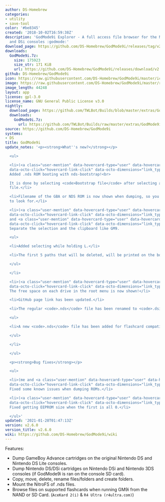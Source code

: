```yaml
---
author: DS-Homebrew
categories:
- utility
- save-tool
color: '#be8345'
created: '2018-10-02T16:59:38Z'
description: 'GodMode9i Explorer - A full access file browser for the Nintendo DS
  and DSi consoles :godmode:'
download_page: https://github.com/DS-Homebrew/GodMode9i/releases/tag/v2.6.0
downloads:
  GodMode9i.7z:
    size: 175923
    size_str: 171 KiB
    url: https://github.com/DS-Homebrew/GodMode9i/releases/download/v2.6.0/GodMode9i.7z
github: DS-Homebrew/GodMode9i
icon: https://raw.githubusercontent.com/DS-Homebrew/GodMode9i/master/icon.bmp
image: https://raw.githubusercontent.com/DS-Homebrew/GodMode9i/master/resources/logo2.png
image_length: 44248
layout: app
license: gpl-3.0
license_name: GNU General Public License v3.0
nightly:
  download_page: https://github.com/TWLBot/Builds/blob/master/extras/GodMode9i.7z
  downloads:
    GodMode9i.7z:
      url: https://github.com/TWLBot/Builds/raw/master/extras/GodMode9i.7z
source: https://github.com/DS-Homebrew/GodMode9i
systems:
- DS
title: GodMode9i
update_notes: '<p><strong>What''s new?</strong></p>

  <ul>

  <li>(<a class="user-mention" data-hovercard-type="user" data-hovercard-url="/users/unresolvedsymbol/hovercard"
  data-octo-click="hovercard-link-click" data-octo-dimensions="link_type:self" href="https://github.com/unresolvedsymbol">@unresolvedsymbol</a>)
  Added .nds ROM booting with nds-bootstrap!<br>

  It is done by selecting <code>Bootstrap file</code> after selecting a <code>.nds</code>
  file.</li>

  <li>Filename of the GBA or NDS ROM is now shown when dumping, so you''ll know what
  to look for.</li>

  <li>(<a class="user-mention" data-hovercard-type="user" data-hovercard-url="/users/unresolvedsymbol/hovercard"
  data-octo-click="hovercard-link-click" data-octo-dimensions="link_type:self" href="https://github.com/unresolvedsymbol">@unresolvedsymbol</a>
  and <a class="user-mention" data-hovercard-type="user" data-hovercard-url="/users/Epicpkmn11/hovercard"
  data-octo-click="hovercard-link-click" data-octo-dimensions="link_type:self" href="https://github.com/Epicpkmn11">@Epicpkmn11</a>)
  Separate the selection and the clipboard like GM9.

  <ul>

  <li>Added selecting while holding L.</li>

  <li>The first 5 paths that will be deleted, will be printed on the bottom screen.</li>

  </ul>

  </li>

  <li>(<a class="user-mention" data-hovercard-type="user" data-hovercard-url="/users/urmum-69/hovercard"
  data-octo-click="hovercard-link-click" data-octo-dimensions="link_type:self" href="https://github.com/urmum-69">@urmum-69</a>)
  The free space on each drive in the root menu is now shown!</li>

  <li>GitHub page link has been updated.</li>

  <li>The regular <code>.nds</code> file has been renamed to <code>.dsi</code>.

  <ul>

  <li>A new <code>.nds</code> file has been added for flashcard compatibility.</li>

  </ul>

  </li>

  </ul>

  <p><strong>Bug fixes</strong></p>

  <ul>

  <li>(me and <a class="user-mention" data-hovercard-type="user" data-hovercard-url="/users/Epicpkmn11/hovercard"
  data-octo-click="hovercard-link-click" data-octo-dimensions="link_type:self" href="https://github.com/Epicpkmn11">@Epicpkmn11</a>)
  Fixed some known issues when dumping ROMs.</li>

  <li>(<a class="user-mention" data-hovercard-type="user" data-hovercard-url="/users/Epicpkmn11/hovercard"
  data-octo-click="hovercard-link-click" data-octo-dimensions="link_type:self" href="https://github.com/Epicpkmn11">@Epicpkmn11</a>)
  Fixed getting EEPROM size when the first is all 0.</li>

  </ul>'
updated: '2021-01-28T01:47:13Z'
version: v2.6.0
version_title: v2.6.0
wiki: https://github.com/DS-Homebrew/GodMode9i/wiki
---
```

Features:
- Dump GameBoy Advance cartridges on the original Nintendo DS and Nintendo DS Lite consoles.
- Dump Nintendo DS/DSi cartridges on Nintendo DSi and Nintendo 3DS consoles (if GodMode9i is ran on the console SD card).
- Copy, move, delete, rename files/folders and create folders.
- Mount the NitroFS of .nds files.
- Browse files on supported flashcards when running GM9i from the NAND or SD Card. (`AceKard 2(i)` & `R4 Ultra (r4ultra.com)`)
